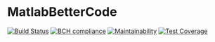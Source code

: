 # MatlabBetterCode
[![Build Status](https://travis-ci.com/Rechenmann-Data-EIRL/MatlabBetterCode.svg?branch=main)](https://travis-ci.com/Rechenmann-Data-EIRL/MatlabBetterCode)
[![BCH compliance](https://bettercodehub.com/edge/badge/Ruijan/MatlabBetterCode?branch=main)](https://bettercodehub.com/)
[![Maintainability](https://api.codeclimate.com/v1/badges/2ccbc18f25e9eafba792/maintainability)](https://codeclimate.com/github/Ruijan/MatlabBetterCode/maintainability)
[![Test Coverage](https://api.codeclimate.com/v1/badges/2ccbc18f25e9eafba792/test_coverage)](https://codeclimate.com/github/Ruijan/MatlabBetterCode/test_coverage)

